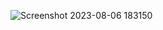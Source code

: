 
![Screenshot 2023-08-06 183150](https://github.com/vedant-bahadure2003/table.github.io/assets/141631666/d28a59ac-e604-45a7-b895-b7c045ed3ef0)
 
 
